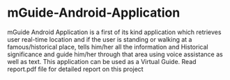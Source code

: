 # mGuide-Android-Application
 mGuide Android Application is a first of its kind application which retrieves user real-time location and if the user is standing or walking at a famous/historical place, tells him/her all the information and Historical significance and guide him/her through that area using voice assistance as well as text. This application can be used as a Virtual Guide.
Read report.pdf file for detailed report on this project
